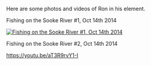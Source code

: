 Here are some photos and videos of Ron in his element.

Fishing on the Sooke River #1, Oct 14th 2014

[![Fishing on the Sooke River #1, Oct 14th 2014](https://img.youtube.com/vi/YOUTUBE_VIDEO_ID_HERE/0.jpg)](https://www.youtube.com/watch?v=aT3R9rvY1-I)


Fishing on the Sooke River #2, Oct 14th 2014

https://youtu.be/aT3R9rvY1-I
